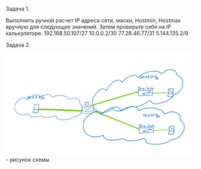 Задача 1.

Выполнить ручной расчет IP адреса сети, маски, Hostmin, Hostmax вручную для следующих значений. Затем проверьте себя на IP калькуляторе. 192.168.50.107/27 10.0.0.2/30 77.28.46.77/31 5.144.135.2/9

Задача 2.

![Task 2](s2.1_task1.png) - рисунок схемы
